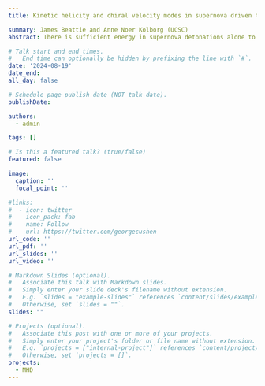 ```yaml
---
title: Kinetic helicity and chiral velocity modes in supernova driven turbulence

summary: James Beattie and Anne Noer Kolborg (UCSC)
abstract: There is sufficient energy in supernova detonations alone to drive the turbulence in our Galaxy. However, the nature of the supernova-driven cascade, the mechanism that transports energy from the largest scales to the smallest scales, is unknown for this kind of turbulence regime, where energy flux must travel both ways because the driving happens on small scales -- from large to small in a direct cascade, and from small to large in an inverse cascade. It is well known that one inverse cascade mechanism is through interacting, incompressible homochiral modes (Plunian et al. 2020; i.e., velocity modes that generate vorticity with the same handedness). In this project, we will derive a new set of energy flux transfer functions for probing the interactions between the homochiral, heterochiral and compressible modes in a turbulent plasma. We will apply them directly to high resolution supernova-driven turbulence simulations to understand how the energy cascade works in the interstellar medium of our Galaxy.

# Talk start and end times.
#   End time can optionally be hidden by prefixing the line with `#`.
date: '2024-08-19'
date_end: 
all_day: false

# Schedule page publish date (NOT talk date).
publishDate: 

authors:
  - admin

tags: []

# Is this a featured talk? (true/false)
featured: false

image:
  caption: ''
  focal_point: ''

#links:
#  - icon: twitter
#    icon_pack: fab
#    name: Follow
#    url: https://twitter.com/georgecushen
url_code: ''
url_pdf: ''
url_slides: ''
url_video: ''

# Markdown Slides (optional).
#   Associate this talk with Markdown slides.
#   Simply enter your slide deck's filename without extension.
#   E.g. `slides = "example-slides"` references `content/slides/example-slides.md`.
#   Otherwise, set `slides = ""`.
slides: ""

# Projects (optional).
#   Associate this post with one or more of your projects.
#   Simply enter your project's folder or file name without extension.
#   E.g. `projects = ["internal-project"]` references `content/project/deep-learning/index.md`.
#   Otherwise, set `projects = []`.
projects:
  - MHD
---
```

